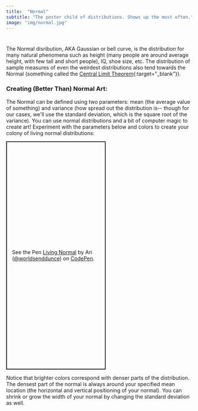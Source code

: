 ```yaml
---
title:  "Normal"
subtitle: "The poster child of distributions. Shows up the most often."
image: "img/normal.jpg"
---
```

#
The Normal disribution, AKA Gaussian or bell curve, is the distribution for many natural phenomena such as height (many people are around average height, with few tall and short people), IQ, shoe size, etc. The distribution of sample measures of even the weirdest distributions also tend towards the Normal (something called the [Central Limit Theorem](https://en.wikipedia.org/wiki/Central_limit_theorem){:target="_blank"}).

### Creating (Better Than) Normal Art:
The Normal can be defined using two parameters: mean (the average value of something) and variance (how spread out the distribution is-- though for our cases, we'll use the standard deviation, which is the square root of the variance). You can use normal distributions and a bit of computer magic to create art!
Experiment with the parameters below and colors to create your colony of living normal distributions:
<p class="codepen" data-height="619" data-theme-id="dark" data-default-tab="result" data-slug-hash="dydvjdZ" data-user="worldsenddunce" style="height: 619px; width: 270px; box-sizing: border-box; display: flex; align-items: center; justify-content: center; border: 2px solid; margin: 1em 0; padding: 1em;">
  <span>See the Pen <a href="https://codepen.io/worldsenddunce/pen/dydvjdZ">
  Living Normal</a> by Ari (<a href="https://codepen.io/worldsenddunce">@worldsenddunce</a>)
  on <a href="https://codepen.io">CodePen</a>.</span>
</p>
<script async src="https://cpwebassets.codepen.io/assets/embed/ei.js"></script>
Notice that brighter colors correspond with denser parts of the distribution. The densest part of the normal is always around your specified mean location (the horizontal and vertical positioning of your normal). You can shrink or grow the width of your normal by changing the standard deviation as well.
